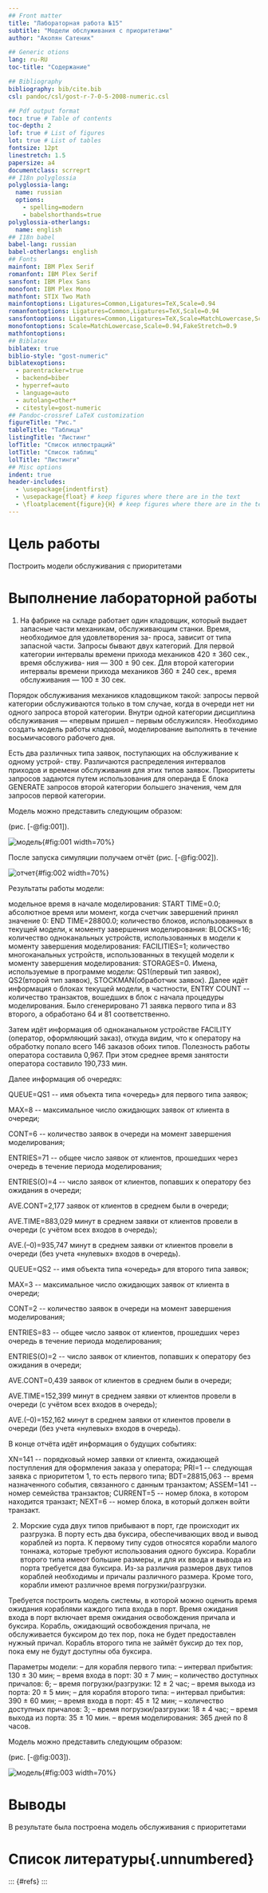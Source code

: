 ```yaml
---
## Front matter
title: "Лабораторная работа №15"
subtitle: "Модели обслуживания с приоритетами"
author: "Акопян Сатеник"

## Generic otions
lang: ru-RU
toc-title: "Содержание"

## Bibliography
bibliography: bib/cite.bib
csl: pandoc/csl/gost-r-7-0-5-2008-numeric.csl

## Pdf output format
toc: true # Table of contents
toc-depth: 2
lof: true # List of figures
lot: true # List of tables
fontsize: 12pt
linestretch: 1.5
papersize: a4
documentclass: scrreprt
## I18n polyglossia
polyglossia-lang:
  name: russian
  options:
	- spelling=modern
	- babelshorthands=true
polyglossia-otherlangs:
  name: english
## I18n babel
babel-lang: russian
babel-otherlangs: english
## Fonts
mainfont: IBM Plex Serif
romanfont: IBM Plex Serif
sansfont: IBM Plex Sans
monofont: IBM Plex Mono
mathfont: STIX Two Math
mainfontoptions: Ligatures=Common,Ligatures=TeX,Scale=0.94
romanfontoptions: Ligatures=Common,Ligatures=TeX,Scale=0.94
sansfontoptions: Ligatures=Common,Ligatures=TeX,Scale=MatchLowercase,Scale=0.94
monofontoptions: Scale=MatchLowercase,Scale=0.94,FakeStretch=0.9
mathfontoptions:
## Biblatex
biblatex: true
biblio-style: "gost-numeric"
biblatexoptions:
  - parentracker=true
  - backend=biber
  - hyperref=auto
  - language=auto
  - autolang=other*
  - citestyle=gost-numeric
## Pandoc-crossref LaTeX customization
figureTitle: "Рис."
tableTitle: "Таблица"
listingTitle: "Листинг"
lofTitle: "Список иллюстраций"
lotTitle: "Список таблиц"
lolTitle: "Листинги"
## Misc options
indent: true
header-includes:
  - \usepackage{indentfirst}
  - \usepackage{float} # keep figures where there are in the text
  - \floatplacement{figure}{H} # keep figures where there are in the text
---
```


# Цель работы

Построить модели обслуживания с приоритетами

# Выполнение лабораторной работы

1. На фабрике на складе работает один кладовщик, который выдает запасные части
механикам, обслуживающим станки. Время, необходимое для удовлетворения за-
проса, зависит от типа запасной части. Запросы бывают двух категорий. Для первой
категории интервалы времени прихода механиков 420 ± 360 сек., время обслужива-
ния — 300 ± 90 сек. Для второй категории интервалы времени прихода механиков
360 ± 240 сек., время обслуживания — 100 ± 30 сек.

Порядок обслуживания механиков кладовщиком такой: запросы первой категории
обслуживаются только в том случае, когда в очереди нет ни одного запроса второй
категории. Внутри одной категории дисциплина обслуживания — «первым пришел –
первым обслужился». Необходимо создать модель работы кладовой, моделирование
выполнять в течение восьмичасового рабочего дня.

Есть два различных типа заявок, поступающих на обслуживание к одному устрой-
ству. Различаются распределения интервалов приходов и времени обслуживания
для этих типов заявок. Приоритеты запросов задаются путем использования для
операнда E блока GENERATE запросов второй категории большего значения, чем для
запросов первой категории.

Модель можно представить следующим образом:

(рис. [-@fig:001]).

![модель](image/0.png){#fig:001 width=70%}

После запуска симуляции получаем отчёт (рис. [-@fig:002]).

![отчет](image/1.png){#fig:002 width=70%}

Результаты работы модели:

модельное время в начале моделирования: START TIME=0.0;
абсолютное время или момент, когда счетчик завершений принял значение 0: END TIME=28800.0;
количество блоков, использованных в текущей модели, к моменту завершения моделирования: BLOCKS=16;
количество одноканальных устройств, использованных в модели к моменту завершения моделирования: FACILITIES=1;
количество многоканальных устройств, использованных в текущей модели к моменту завершения моделирования: STORAGES=0. Имена, используемые в программе модели: QS1(первый тип заявок), QS2(второй тип заявок), STOCKMAN(обработчик заявок).
Далее идёт информация о блоках текущей модели, в частности, ENTRY COUNT -- количество транзактов, вошедших в блок с начала процедуры моделирования. Было сгенерировано 71 заявка первого типа и 83 второго, а обработано 64 и 81 соответственно.

Затем идёт информация об одноканальном устройстве FACILITY (оператор, оформляющий заказ), откуда видим, что к оператору на обработку попало всего 146 заказов обоих типов. Полезность работы оператора составила 0,967. При этом среднее время занятости оператора составило 190,733 мин.

Далее информация об очередях:

QUEUE=QS1 -- имя объекта типа «очередь» для первого типа заявок;

MAX=8 -- максимальное число ожидающих заявок от клиента в очереди;

CONT=6 -- количество заявок в очереди на момент завершения моделирования;

ENTRIES=71 -- общее число заявок от клиентов, прошедших через очередь в течение периода моделирования;

ENTRIES(O)=4 -- число заявок от клиентов, попавших к оператору без ожидания в очереди;

AVE.CONT=2,177 заявок от клиентов в среднем были в очереди;

AVE.TIME=883,029 минут в среднем заявки от клиентов провели в очереди (с учётом всех входов в очередь);

AVE.(–0)=935,747 минут в среднем заявки от клиентов провели в очереди (без учета «нулевых» входов в очередь).

QUEUE=QS2 -- имя объекта типа «очередь» для второго типа заявок;

MAX=3 -- максимальное число ожидающих заявок от клиента в очереди;

CONT=2 -- количество заявок в очереди на момент завершения моделирования;

ENTRIES=83 -- общее число заявок от клиентов, прошедших через очередь в течение периода моделирования;

ENTRIES(O)=2 -- число заявок от клиентов, попавших к оператору без ожидания в очереди;

AVE.CONT=0,439 заявок от клиентов в среднем были в очереди;

AVE.TIME=152,399 минут в среднем заявки от клиентов провели в очереди (с учётом всех входов в очередь);

AVE.(–0)=152,162 минут в среднем заявки от клиентов провели в очереди (без учета «нулевых» входов в очередь).

В конце отчёта идёт информация о будущих событиях:

XN=141 -- порядковый номер заявки от клиента, ожидающей поступления для оформления заказа у оператора;
PRI=1 -- следующая заявка с приоритетом 1, то есть первого типа;
BDT=28815,063 -- время назначенного события, связанного с данным транзактом;
ASSEM=141 -- номер семейства транзактов;
CURRENT=5 -- номер блока, в котором находится транзакт;
NEXT=6 -- номер блока, в который должен войти транзакт.

2. Морские суда двух типов прибывают в порт, где происходит их разгрузка. В порту
есть два буксира, обеспечивающих ввод и вывод кораблей из порта. К первому
типу судов относятся корабли малого тоннажа, которые требуют использования
одного буксира. Корабли второго типа имеют большие размеры, и для их ввода
и вывода из порта требуется два буксира. Из-за различия размеров двух типов
кораблей необходимы и причалы различного размера. Кроме того, корабли имеют
различное время погрузки/разгрузки.

Требуется построить модель системы, в которой можно оценить время ожидания
кораблями каждого типа входа в порт. Время ожидания входа в порт включает время
ожидания освобождения причала и буксира. Корабль, ожидающий освобождения
причала, не обслуживается буксиром до тех пор, пока не будет предоставлен нужный
причал. Корабль второго типа не займёт буксир до тех пор, пока ему не будут
доступны оба буксира.

Параметры модели:
– для корабля первого типа:
– интервал прибытия: 130 ± 30 мин;
– время входа в порт: 30 ± 7 мин;
– количество доступных причалов: 6;
– время погрузки/разгрузки: 12 ± 2 час;
– время выхода из порта: 20 ± 5 мин;
– для корабля второго типа:
– интервал прибытия: 390 ± 60 мин;
– время входа в порт: 45 ± 12 мин;
– количество доступных причалов: 3;
– время погрузки/разгрузки: 18 ± 4 час;
– время выхода из порта: 35 ± 10 мин.
– время моделирования: 365 дней по 8 часов.


Модель можно представить следующим образом:

(рис. [-@fig:003]).

![модель](image/2.png){#fig:003 width=70%}

# Выводы

В результате была построена модель обслуживания с приоритетами


# Список литературы{.unnumbered}

::: {#refs}
:::
